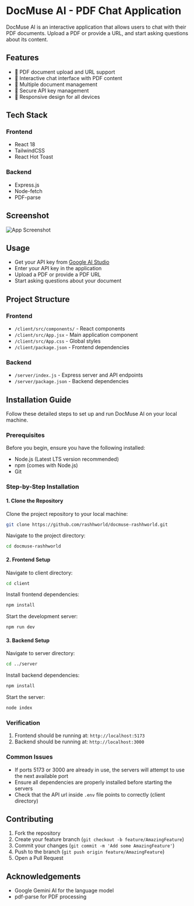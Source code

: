 # DocMuse AI - PDF Chat Application

DocMuse AI is an interactive application that allows users to chat with their PDF documents. Upload a PDF or provide a URL, and start asking questions about its content.

## Features

- 📄 PDF document upload and URL support
- 💬 Interactive chat interface with PDF content
- 🔄 Multiple document management
- 🔐 Secure API key management
- 📱 Responsive design for all devices

## Tech Stack

### Frontend

- React 18
- TailwindCSS
- React Hot Toast

### Backend

- Express.js
- Node-fetch
- PDF-parse

## Screenshot

![App Screenshot](https://docmuse.onrender.com/screenshot.png)

## Usage

- Get your API key from [Google AI Studio](https://aistudio.google.com/app/apikey)
- Enter your API key in the application
- Upload a PDF or provide a PDF URL
- Start asking questions about your document

## Project Structure

### Frontend

- `/client/src/components/` - React components
- `/client/src/App.jsx` - Main application component
- `/client/src/App.css` - Global styles
- `/client/package.json` - Frontend dependencies

### Backend

- `/server/index.js` - Express server and API endpoints
- `/server/package.json` - Backend dependencies

## Installation Guide

Follow these detailed steps to set up and run DocMuse AI on your local machine.

### Prerequisites

Before you begin, ensure you have the following installed:

- Node.js (Latest LTS version recommended)
- npm (comes with Node.js)
- Git

### Step-by-Step Installation

#### 1. Clone the Repository

Clone the project repository to your local machine:

```bash
git clone https://github.com/rashhworld/docmuse-rashhworld.git
```

Navigate to the project directory:

```bash
cd docmuse-rashhworld
```

#### 2. Frontend Setup

Navigate to client directory:

```bash
cd client
```

Install frontend dependencies:

```bash
npm install
```

Start the development server:

```bash
npm run dev
```

#### 3. Backend Setup

Navigate to server directory:

```bash
cd ../server
```

Install backend dependencies:

```bash
npm install
```

Start the server:

```bash
node index
```

### Verification

1. Frontend should be running at: `http://localhost:5173`
2. Backend should be running at: `http://localhost:3000`

### Common Issues

- If ports 5173 or 3000 are already in use, the servers will attempt to use the next available port
- Ensure all dependencies are properly installed before starting the servers
- Check that the API url inside `.env` file points to correctly (client directory)

## Contributing

1. Fork the repository
2. Create your feature branch (`git checkout -b feature/AmazingFeature`)
3. Commit your changes (`git commit -m 'Add some AmazingFeature'`)
4. Push to the branch (`git push origin feature/AmazingFeature`)
5. Open a Pull Request

## Acknowledgements

- Google Gemini AI for the language model
- pdf-parse for PDF processing
